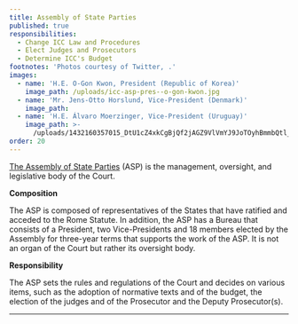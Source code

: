 ```yaml
---
title: Assembly of State Parties
published: true
responsibilities:
  - Change ICC Law and Procedures
  - Elect Judges and Prosecutors
  - Determine ICC's Budget
footnotes: 'Photos courtesy of Twitter, .'
images:
  - name: 'H.E. O-Gon Kwon, President (Republic of Korea)'
    image_path: /uploads/icc-asp-pres--o-gon-kwon.jpg
  - name: 'Mr. Jens-Otto Horslund, Vice-President (Denmark)'
    image_path:
  - name: 'H.E. Álvaro Moerzinger, Vice-President (Uruguay)'
    image_path: >-
      /uploads/1432160357015_DtU1cZ4xkCgBjQf2jAGZ9VlVmYJ9JoTOyhBmmbQtl_PZKP-Ji7so-j7YSe-bR3TDf-5Q0Pt02PqAHV64MtyfWP4UCrH0JSjT%3Ds1200
order: 20
---
```


[The Assembly of State Parties](http://www.icc-cpi.int/en_menus/asp/Pages/asp_home.aspx) (ASP) is the management, oversight, and legislative body of the Court.

**Composition**

<span class="redactor-invisible-space">The ASP is composed of representatives of the States that have ratified and acceded to the Rome Statute. In addition, the ASP has a Bureau that consists of a President, two Vice-Presidents and 18 members elected by the Assembly for three-year terms that supports the work of the ASP. It is not an organ of the Court but rather its oversight body.</span>

<span class="redactor-invisible-space"><span class="redactor-invisible-space"><strong>Responsibility</strong></span></span>

<span class="redactor-invisible-space"><span class="redactor-invisible-space">The ASP sets the rules and regulations of the Court and decides on various items, such as the adoption of normative texts and of the budget, the election of the judges and of the Prosecutor and the Deputy Prosecutor(s). </span></span>

<span class="redactor-invisible-space"><span class="redactor-invisible-space"> </span></span>

---